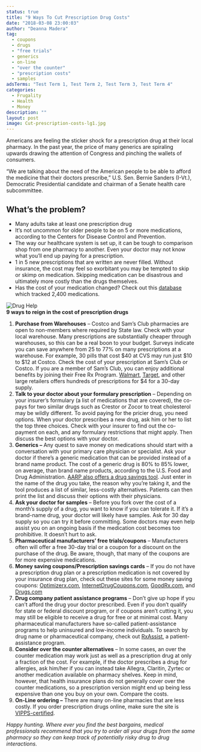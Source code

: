 ```yaml
---
status: true
title: "9 Ways To Cut Prescription Drug Costs"
date: "2018-03-08 23:00:03"
author: "Deanna Madera"
tag:
  - coupons
  - drugs
  - "free trials"
  - generics
  - on-line
  - "over the counter"
  - "prescription costs"
  - samples
adsTerms: "Test Term 1, Test Term 2, Test Term 3, Test Term 4"
categories:
  - Frugality
  - Health
  - Money
description: ""
layout: post
image: Cut-prescription-costs-lg1.jpg
---
```


Americans are feeling the sticker shock for a prescription drug at their local pharmacy. In the past year, the price of many generics are spiraling upwards drawing the attention of Congress and pinching the wallets of consumers.

“We are talking about the need of the American people to be able to afford the medicine that their doctors prescribe,” U.S. Sen. Bernie Sanders (I-Vt.), Democratic Presidential candidate and chairman of a Senate health care subcommittee.

## **What’s the problem?**

- Many adults take at least one prescription drug
- It’s not uncommon for older people to be on 5 or more medications, according to the Centers for Disease Control and Prevention.
- The way our healthcare system is set up, it can be tough to comparison shop from one pharmacy to another. Even your doctor may not know what you’ll end up paying for a prescription.
- 1 in 5 new prescriptions that are written are never filled. Without insurance, the cost may feel so exorbitant you may be tempted to skip or skimp on medication. Skipping medication can be disastrous and ultimately more costly than the drugs themselves.
- Has the cost of your medication changed? Check out this [database](https://www.chicagotribune.com/chi-costs-for-popular-drugs-20141118-htmlstory.html) which tracked 2,400 medications.

![Drug Help](/Drug-Help.jpg)  
**9 ways to reign in the cost of prescription drugs**

1. **Purchase from Warehouses** – Costco and Sam’s Club pharmacies are open to non-members where required by State law. Check with your local warehouse. Many prescriptions are substantially cheaper through warehouses, so this can be a real boon to your budget. Surveys indicate you can save anywhere from 25 to 77% on many prescriptions at a warehouse. For example, 30 pills that cost $40 at CVS may run just $10 to $12 at Costco. Check the cost of your prescription at Sam’s Club or Costco. If you are a member of Sam’s Club, you can enjoy additional benefits by joining their Free Rx Program. [Walmart](https://www.walmart.com/cp/1078664?povid=5431+%7C+contentZone1+%7C+2014-11-01+%7C+1+%7C+LN-Value+4+Dollar+Prescriptions), [Target](https://www.target.com/pharmacy/generics#?lnk=lnav_%20pharmacy%20services_4&intc=2660563%7Cnull), and other large retailers offers hundreds of prescriptions for $4 for a 30-day supply.
2. **Talk to your doctor about your formulary prescription** – Depending on your insurer’s formulary (a list of medications that are covered), the co-pays for two similar drugs such as Crestor or Zocor to treat cholesterol may be wildly different. To avoid paying for the pricier drug, you need options. When your doctor prescribes a new drug, ask him or her to list the top three choices. Check with your insurer to find out the co-payment on each, and any formulary restrictions that might apply. Then discuss the best options with your doctor.
3. **Generics –** Any quest to save money on medications should start with a conversation with your primary care physician or specialist. Ask your doctor if there’s a generic medication that can be provided instead of a brand name product. The cost of a generic drug is 80% to 85% lower, on average, than brand name products, according to the U.S. Food and Drug Administration. [AARP also offers a drug savings tool](https://healthtools.aarp.org/drug-compare). Just enter in the name of the drug you take, the reason why you’re taking it, and the tool produces a list of similar, less-costly alternatives. Patients can then print the list and discuss their options with their physicians.
4. **Ask your doctor for samples** – Before you fork over the cost of a month’s supply of a drug, you want to know if you can tolerate it. If it’s a brand-name drug, your doctor will likely have samples. Ask for 30 day supply so you can try it before committing. Some doctors may even help assist you on an ongoing basis if the medication cost becomes too prohibitive. It doesn’t hurt to ask.
5. **Pharmaceutical manufacturers’ free trials/coupons** – Manufacturers often will offer a free 30-day trial or a coupon for a discount on the purchase of the drug. Be aware, though, that many of the coupons are for more expensive medications.
6. **Money saving coupons/Prescription savings cards** – If you do not have a prescription drug plan or a prescription medication is not covered by your insurance drug plan, check out these sites for some money saving coupons: [Optimizerx.com](https://optimizerx.com/), [InternetDrugCoupons.com](https://www.internetdrugcoupons.com/), [GoodRx.com](https://www.goodrx.com/?gclid=CjwKEAjw0NytBRD-1d3QsdHNpR0SJACGXqgRoAx7HHKIU45NnzwZ_CLBQ6PKeuHYan8u6gvUDdf1bhoCehHw_wcB), and [Drugs.com](https://www.drugs.com/discount-card/)
7. **Drug company patient assistance programs** – Don’t give up hope if you can’t afford the drug your doctor prescribed. Even if you don’t qualify for state or federal discount program, or if coupons aren’t cutting it, you may still be eligible to receive a drug for free or at minimal cost. Many pharmaceutical manufacturers have so-called patient-assistance programs to help uninsured and low-income individuals. To search by drug name or pharmaceutical company, check out [RxAssist](https://www.rxassist.org/search), a patient-assistance program.
8. **Consider over the counter alternatives** – In some cases, an over the counter medication may work just as well as a prescription drug at only a fraction of the cost. For example, if the doctor prescribes a drug for allergies, ask him/her if you can instead take Allegra, Claritin, Zyrtec or another medication available on pharmacy shelves. Keep in mind, however, that health insurance plans do not generally cover over the counter medications, so a prescription version might end up being less expensive than one you buy on your own. Compare the costs.
9. **On-Line ordering –** There are many on-line pharmacies that are less costly. If you order prescription drugs online, make sure the site is [VIPPS-certified](https://www.nabp.net/programs/accreditation/vipps/find-a-vipps-online-pharmacy).

_Happy hunting. Where ever you find the best bargains, medical professionals recommend that you try to order all your drugs from the same pharmacy so they can keep track of potentially risky drug to drug interactions._
